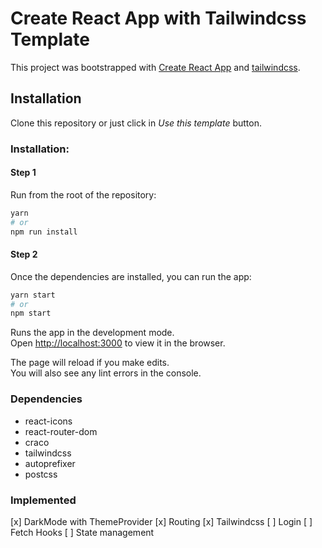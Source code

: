 # Create React App with Tailwindcss Template

This project was bootstrapped with [Create React App](https://github.com/facebook/create-react-app) and [tailwindcss](https://tailwindcss.com/).

## Installation

Clone this repository or just click in *Use this template* button.

### Installation:

#### Step 1

Run from the root of the repository:

```sh
yarn
# or
npm run install
```

#### Step 2

Once the dependencies are installed, you can run the app:

```sh
yarn start
# or
npm start
```

Runs the app in the development mode.\
Open [http://localhost:3000](http://localhost:3000) to view it in the browser.

The page will reload if you make edits.\
You will also see any lint errors in the console.

### Dependencies

- react-icons
- react-router-dom
- craco
- tailwindcss
- autoprefixer
- postcss

### Implemented

[x] DarkMode with ThemeProvider
[x] Routing
[x] Tailwindcss
[ ] Login
[ ] Fetch Hooks
[ ] State management
